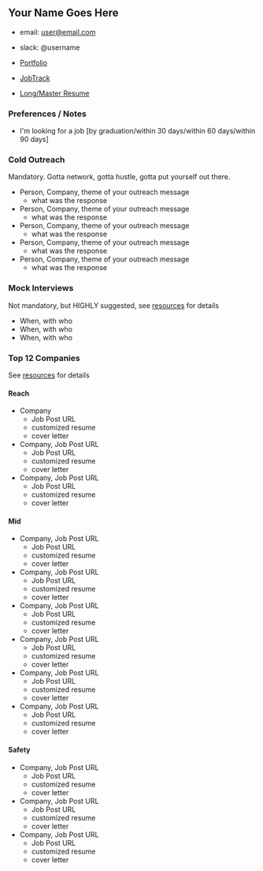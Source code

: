## Your Name Goes Here

* email: user@email.com
* slack: @username

* [Portfolio](https://www.turing.io/alumni/your-portfolio)
* [JobTrack](https://jobtrack.io/a/account/job-seekers/your-id-here/show)
* [Long/Master Resume](https://google.drive.etc)


### Preferences / Notes

* I'm looking for a job [by graduation/within 30 days/within 60 days/within 90 days]


### Cold Outreach

Mandatory. Gotta network, gotta hustle, gotta put yourself out there.

- Person, Company, theme of your outreach message
  - what was the response
- Person, Company, theme of your outreach message
  - what was the response
- Person, Company, theme of your outreach message
  - what was the response
- Person, Company, theme of your outreach message
  - what was the response
- Person, Company, theme of your outreach message
  - what was the response


### Mock Interviews

Not mandatory, but HIGHLY suggested, see [resources](../resources.md) for details

- When, with who
- When, with who
- When, with who


### Top 12 Companies

See [resources](../resources.md) for details

#### Reach

- Company
  - Job Post URL
  - customized resume
  - cover letter
- Company, Job Post URL
  - Job Post URL
  - customized resume
  - cover letter
- Company, Job Post URL
  - Job Post URL
  - customized resume
  - cover letter

#### Mid

- Company, Job Post URL
  - Job Post URL
  - customized resume
  - cover letter
- Company, Job Post URL
  - Job Post URL
  - customized resume
  - cover letter
- Company, Job Post URL
  - Job Post URL
  - customized resume
  - cover letter
- Company, Job Post URL
  - Job Post URL
  - customized resume
  - cover letter
- Company, Job Post URL
  - Job Post URL
  - customized resume
  - cover letter
- Company, Job Post URL
  - Job Post URL
  - customized resume
  - cover letter

#### Safety

- Company, Job Post URL
  - Job Post URL
  - customized resume
  - cover letter
- Company, Job Post URL
  - Job Post URL
  - customized resume
  - cover letter
- Company, Job Post URL
  - Job Post URL
  - customized resume
  - cover letter
